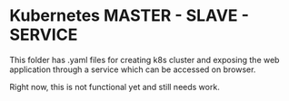 # Kubernetes MASTER - SLAVE - SERVICE

This folder has .yaml files for creating k8s cluster and exposing the web application through a service which can be accessed on browser.

Right now, this is not functional yet and still needs work.